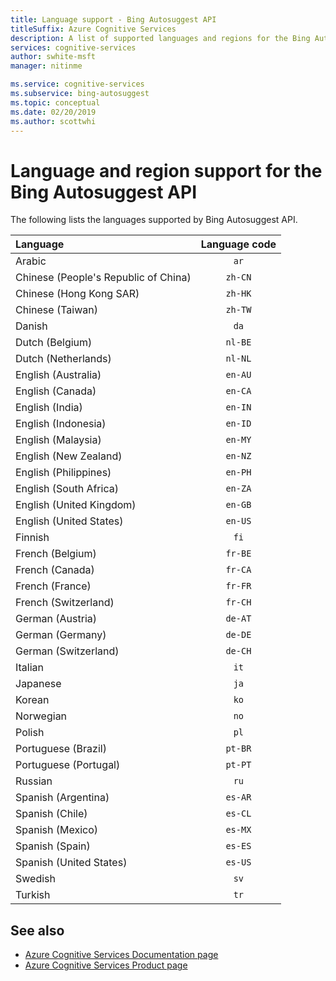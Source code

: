 ```yaml
---
title: Language support - Bing Autosuggest API
titleSuffix: Azure Cognitive Services
description: A list of supported languages and regions for the Bing Autosuggest API.
services: cognitive-services
author: swhite-msft
manager: nitinme

ms.service: cognitive-services
ms.subservice: bing-autosuggest
ms.topic: conceptual
ms.date: 02/20/2019
ms.author: scottwhi
---
```


# Language and region support for the Bing Autosuggest API

The following lists the languages supported by Bing Autosuggest API.

| Language    | Language code |
|:----------- |:-------------:|
| Arabic      | `ar`          |
| Chinese (People's Republic of China)     | `zh-CN`          |
| Chinese (Hong Kong SAR)    | `zh-HK`          |
| Chinese (Taiwan)     | `zh-TW`          |
| Danish      | `da`          |
| Dutch (Belgium)       | `nl-BE`          |
| Dutch (Netherlands)      | `nl-NL`          |
| English (Australia)    | `en-AU`          |
| English (Canada)     | `en-CA`          |
| English (India)    | `en-IN`          |
| English (Indonesia)     | `en-ID`          |
| English (Malaysia)     | `en-MY`          |
| English (New Zealand)    | `en-NZ`          |
| English (Philippines)     | `en-PH`          |
| English (South Africa)    | `en-ZA`          |
| English (United Kingdom)    | `en-GB`          |
| English (United States)    | `en-US`          |
| Finnish     | `fi`          |
| French (Belgium)     | `fr-BE`          |
| French (Canada)     | `fr-CA`          |
| French (France)     | `fr-FR`          |
| French (Switzerland)      | `fr-CH`          |
| German (Austria)      | `de-AT`          |
| German (Germany)      | `de-DE`          |
| German (Switzerland)      | `de-CH`          |
| Italian     | `it`          |
| Japanese    | `ja`          |
| Korean      | `ko`          |
| Norwegian   | `no`          |
| Polish      | `pl`          |
| Portuguese (Brazil)   | `pt-BR`|
| Portuguese (Portugal) | `pt-PT`|
| Russian     | `ru`          |
| Spanish (Argentina)    | `es-AR`          |
| Spanish (Chile)     | `es-CL`          |
| Spanish (Mexico)    | `es-MX`          |
| Spanish (Spain)    | `es-ES`          |
| Spanish (United States)    | `es-US`          |
| Swedish     | `sv`          |
| Turkish     | `tr`          |

## See also

- [Azure Cognitive Services Documentation page](https://docs.microsoft.com/azure/cognitive-services/)
- [Azure Cognitive Services Product page](https://azure.microsoft.com/services/cognitive-services/)
